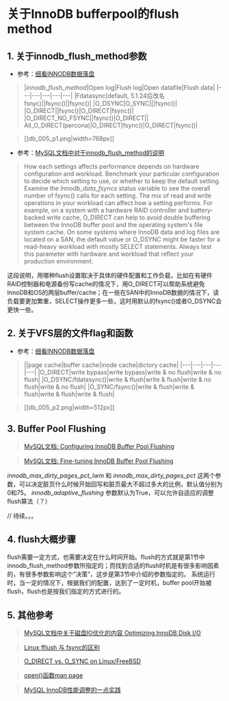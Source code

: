 # 关于InnoDB bufferpool的flush method


## 1. 关于innodb_flush_method参数

* 参考：[细看INNODB数据落盘](http://hatemysql.com/?tag=innodb_flush_method)

>|*innodb_flush_method*|Open log|Flush log|Open datafile|Flush data|
|---|---|---|---|---|
|Fdatasync(default, 5.1.24后改名fsnyc)||fsync()||fsync()|
|O_DSYNC|O_SYNC|||fsync()|
|O_DIRECT||fsync()|O_DIRECT|fsync()|
|O_DIRECT_NO_FSYNC||fsync()|O_DIRECT||
All_O_DIRECT(percona)|O_DIRECT|fsync()|O_DIRECT|fsync()|

> [[db_005_p1.png|width=768px]]


* 参考：[MySQL文档中对于innodb_flush_method的说明](https://dev.mysql.com/doc/refman/5.5/en/innodb-parameters.html#sysvar_innodb_flush_method)

>How each settings affects performance depends on hardware configuration and workload. Benchmark your particular configuration to decide which setting to use, or whether to keep the default setting. Examine the *Innodb_data_fsyncs* status variable to see the overall number of fsync() calls for each setting. The mix of read and write operations in your workload can affect how a setting performs. For example, on a system with a hardware RAID controller and battery-backed write cache, O_DIRECT can help to avoid double buffering between the InnoDB buffer pool and the operating system's file system cache. On some systems where InnoDB data and log files are located on a SAN, the default value or O_DSYNC might be faster for a read-heavy workload with mostly SELECT statements. Always test this parameter with hardware and workload that reflect your production environment. 

这段说明，用哪种flush设置取决于具体的硬件配置和工作负载，比如在有硬件RAID控制器和电源备份写cache的情况下，用O_DIRECT可以帮助系统避免InnoDB和OS的两层buffer/cache；在一些在SAN中的InnoDB数据的情况下，读负载要更加繁重，SELECT操作更多一些，这时用默认的fsync()或者O_DSYNC会更快一些。

## 2. 关于VFS层的文件flag和函数

* 参考：[细看INNODB数据落盘](http://www.kuqin.com/shuoit/20141019/342744.html?utm_source=tuicool&utm_medium=referral)

> ||page cache|buffer cache|inode cache|dictory cache|
|---|---|---|---|---|
|O_DIRECT|write bypass|write bypass|write & no flush|write & no flush|
|O_DSYNC/fdatasync()|write & flush|write & flush|write & no flush|write & no flush|
|O_SYNC/fsync()|write & flush|write & flush|write & flush|write & flush|

> [[db_005_p2.png|width=512px]]

## 3. Buffer Pool Flushing

> [MySQL文档: Configuring InnoDB Buffer Pool Flushing](https://dev.mysql.com/doc/refman/5.7/en/innodb-performance-adaptive_flushing.html)

> [MySQL文档: Fine-tuning InnoDB Buffer Pool Flushing](https://dev.mysql.com/doc/refman/5.7/en/innodb-lru-background-flushing.html)

*innodb_max_dirty_pages_pct_lwm* 和 *innodb_max_dirty_pages_pct* 这两个参数，可以决定脏页什么时候开始回写和脏页最大不超过多大的比例，默认值分别为0和75。 *innodb_adaptive_flushing* 参数默认为True，可以允许自适应的调整flush算法（？）

// 待续。。。

## 4. flush大概步骤

flush需要一定方式，也需要决定在什么时间开始。flush的方式就是第1节中innodb_flush_method参数所指定的；而找到合适的flush时机是有很多影响因素的，有很多参数影响这个“决策”，这步是第3节中介绍的参数指定的。
系统运行时，当一定的情况下，根据我们的配置，达到了一定时机，buffer pool开始被flush，flush也是按我们指定的方式进行的。

## 5. 其他参考


>[MySQL文档中关于磁盘IO优化的内容 Optimizing InnoDB Disk I/O](https://dev.mysql.com/doc/refman/5.7/en/optimizing-innodb-diskio.html)

>[Linux fflush 与 fsync的区别](http://blog.csdn.net/cindy9902/article/details/5827183)

>[O_DIRECT vs. O_SYNC on Linux/FreeBSD](http://stackoverflow.com/questions/19440041/o-direct-vs-o-sync-on-linux-freebsd)

>[open()函数man page](http://man7.org/linux/man-pages/man2/open.2.html)

> [MySQL InnoDB性能调整的一点实践](http://robbin.iteye.com/blog/461382)